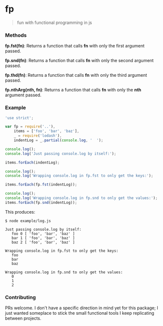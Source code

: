 fp
==

> fun with functional programming in js

### Methods
**fp.fst(fn)**: Returns a function that calls **fn** with only the first argument passed.

**fp.snd(fn)**: Returns a function that calls **fn** with only the second argument passed.

**fp.thd(fn)**: Returns a function that calls **fn** with only the third argument passed.

**fp.nthArg(nth, fn)**: Returns a function that calls **fn** with only the **nth** argument passed.

### Example

````js
'use strict';

var fp = require('..'),
    items = ['foo', 'bar', 'baz'],
    _ = require('lodash'),
    indentLog = _.partial(console.log, '  ');

console.log();
console.log('Just passing console.log by itself:');

items.forEach(indentLog);

console.log();
console.log('Wrapping console.log in fp.fst to only get the keys:');

items.forEach(fp.fst(indentLog));

console.log();
console.log('Wrapping console.log in fp.snd to only get the values:');
items.forEach(fp.snd(indentLog));
````

This produces:

````
$ node example/log.js

Just passing console.log by itself:
   foo 0 [ 'foo', 'bar', 'baz' ]
   bar 1 [ 'foo', 'bar', 'baz' ]
   baz 2 [ 'foo', 'bar', 'baz' ]

Wrapping console.log in fp.fst to only get the keys:
   foo
   bar
   baz

Wrapping console.log in fp.snd to only get the values:
   0
   1
   2
````

### Contributing

PRs welcome. I don't have a specific direction in mind yet for this package; I just wanted someplace to stick
the small functional tools I keep replicating between projects.